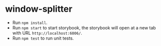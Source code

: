 # window-splitter

- Run `npm install`.
- Run `npm start` to start storybook, the storybook will open at a new tab with URL `http://localhost:6006/`.
- Run `npm test` to run unit tests.
